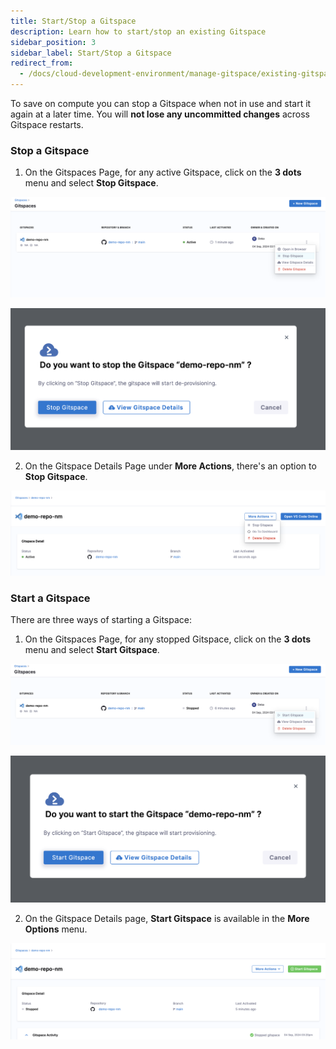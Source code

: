 ```yaml
---
title: Start/Stop a Gitspace
description: Learn how to start/stop an existing Gitspace
sidebar_position: 3
sidebar_label: Start/Stop a Gitspace
redirect_from:
  - /docs/cloud-development-environment/manage-gitspace/existing-gitspaces
---
```


To save on compute you can stop a Gitspace when not in use and start it again at a later time. You will **not lose any uncommitted changes** across Gitspace restarts. 

### Stop a Gitspace

1. On the Gitspaces Page, for any active Gitspace, click on the **3 dots** menu and select **Stop Gitspace**.

![](./static/three-dots-stop-gitspace.png)

![](./static/stop-gitspace.png)

2. On the Gitspace Details Page under **More Actions**, there's an option to **Stop Gitspace**.

![](./static/stop-gitspace-gs-details.png)

### Start a Gitspace

There are three ways of starting a Gitspace: 

1. On the Gitspaces Page, for any stopped Gitspace, click on the **3 dots** menu and select **Start Gitspace**.

![](./static/three-dots-start-gitspace.png)

![](./static/start-gitspaces.png)

2. On the Gitspace Details page, **Start Gitspace** is available in the **More Options** menu.

![](./static/start-gitspaces-gs-details.png)

